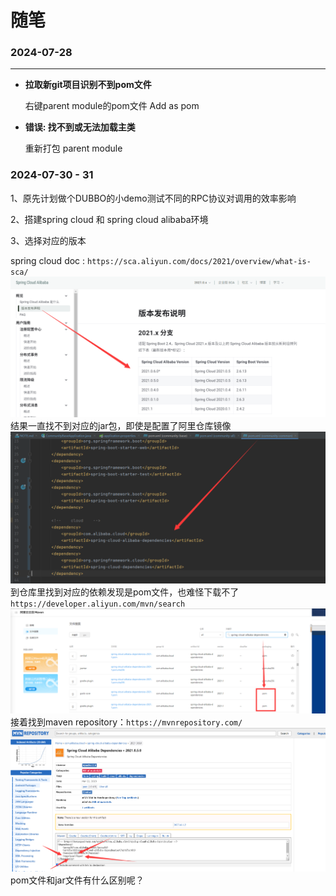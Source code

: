 # 随笔

### 2024-07-28

-------
* **拉取新git项目识别不到pom文件**

    右键parent module的pom文件 Add as pom

* **错误: 找不到或无法加载主类**

    重新打包 parent module 

### 2024-07-30 - 31

1、原先计划做个DUBBO的小demo测试不同的RPC协议对调用的效率影响

2、搭建spring cloud 和 spring cloud alibaba环境

3、选择对应的版本

spring cloud doc : `https://sca.aliyun.com/docs/2021/overview/what-is-sca/`
![img_1.png](img/img_1.png)
结果一直找不到对应的jar包，即使是配置了阿里仓库镜像
![img_2.png](img/img_2.png)
到仓库里找到对应的依赖发现是pom文件，也难怪下载不了`https://developer.aliyun.com/mvn/search`
![img_3.png](img/img_3.png)
接着找到maven repository：`https://mvnrepository.com/`
![img_4.png](img/img_4.png)
pom文件和jar文件有什么区别呢？
